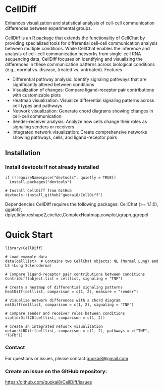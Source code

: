 # CellDiff
Enhances visualization and statistical analysis of cell-cell communication differences between experimental groups.

CellDiff is an R package that extends the functionality of CellChat by providing specialized tools for differential cell-cell communication analysis between multiple conditions. While CellChat enables the inference and analysis of cell-cell communication networks from single-cell RNA sequencing data, CellDiff focuses on identifying and visualizing the differences in these communication patterns across biological conditions (e.g., normal vs. disease, treated vs. untreated).
Features

* Differential pathway analysis: Identify signaling pathways that are significantly altered between conditions
* Visualization of changes: Compare ligand-receptor pair contributions with customizable plots
* Heatmap visualization: Visualize differential signaling patterns across cell types and pathways
* Network visualization: Generate chord diagrams showing changes in cell-cell communication
* Sender-receiver analysis: Analyze how cells change their roles as signaling senders or receivers
* Integrated network visualization: Create comprehensive networks showing pathways, cells, and ligand-receptor pairs

## Installation
### Install devtools if not already installed
```{r}
if (!requireNamespace("devtools", quietly = TRUE))
  install.packages("devtools")

# Install CellDiff from GitHub
devtools::install_github("guokai8/CellDiff")
```

Dependencies
CellDiff requires the following packages: CellChat (>= 1.1.0), ggplot2, dplyr,tidyr,reshape2,circlize,ComplexHeatmap,cowplot,igraph,ggrepel

# Quick Start
```{r}
library(CellDiff)

# Load example data
data(celllist)  # Contains two CellChat objects: NL (Normal Lung) and LS (Lung Scleroderma)

# Compare ligand-receptor pair contributions between conditions
ContriDiff(object.list = celllist, signaling = "TNF")

# Create a heatmap of differential signaling patterns
heatDiff(celllist, comparison = c(1, 2), measure = "sender")

# Visualize network differences with a chord diagram
netDiff(celllist, comparison = c(1, 2), signaling = "TNF")

# Compare sender and receiver roles between conditions
scatterDiff2D(celllist, comparison = c(1, 2))

# Create an integrated network visualization
networkLRDiff(celllist, comparison = c(1, 2), pathways = c("TNF", "TGFb"))
```

### Contact
For questions or issues, please contact:guokai8@gmail.com
### Create an issue on the GitHub repository: 
https://github.com/guokai8/CellDiff/issues
